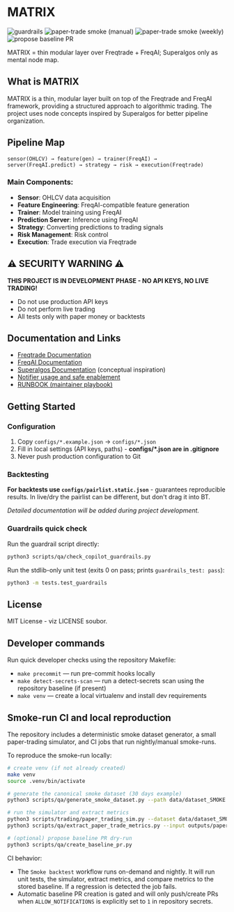 # MATRIX

![guardrails](https://github.com/JosefVacha/matrix/actions/workflows/smoke-validators.yml/badge.svg)
![paper-trade smoke (manual)](https://github.com/JosefVacha/matrix/actions/workflows/paper_trade_smoke.yml/badge.svg)
![paper-trade smoke (weekly)](https://github.com/JosefVacha/matrix/actions/workflows/ci_paper_trade_smoke.yml/badge.svg)
![propose baseline PR](https://github.com/JosefVacha/matrix/actions/workflows/propose_baseline_pr.yml/badge.svg)

MATRIX = thin modular layer over Freqtrade + FreqAI; Superalgos only as mental node map.

## What is MATRIX

MATRIX is a thin, modular layer built on top of the Freqtrade and FreqAI framework, providing a structured approach to algorithmic trading. The project uses node concepts inspired by Superalgos for better pipeline organization.

## Pipeline Map

```
sensor(OHLCV) → feature(gen) → trainer(FreqAI) → server(FreqAI.predict) → strategy → risk → execution(Freqtrade)
```

### Main Components:
- **Sensor**: OHLCV data acquisition
- **Feature Engineering**: FreqAI-compatible feature generation
- **Trainer**: Model training using FreqAI
- **Prediction Server**: Inference using FreqAI
- **Strategy**: Converting predictions to trading signals
- **Risk Management**: Risk control
- **Execution**: Trade execution via Freqtrade

## ⚠️ SECURITY WARNING ⚠️

**THIS PROJECT IS IN DEVELOPMENT PHASE - NO API KEYS, NO LIVE TRADING!**

- Do not use production API keys
- Do not perform live trading
- All tests only with paper money or backtests

## Documentation and Links

- [Freqtrade Documentation](https://www.freqtrade.io/)
- [FreqAI Documentation](https://www.freqtrade.io/en/stable/freqai/)
- [Superalgos Documentation](https://superalgos.org/) (conceptual inspiration)
 - [Notifier usage and safe enablement](docs/NOTIFIER_USAGE.md)
 - [RUNBOOK (maintainer playbook)](Knowledge/RUNBOOK.md)

## Getting Started

### Configuration
1. Copy `configs/*.example.json` → `configs/*.json`
2. Fill in local settings (API keys, paths) - **configs/*.json are in .gitignore**
3. Never push production configuration to Git

### Backtesting
**For backtests use `configs/pairlist.static.json`** - guarantees reproducible results. In live/dry the pairlist can be different, but don't drag it into BT.

*Detailed documentation will be added during project development.*

### Guardrails quick check

Run the guardrail script directly:

```bash
python3 scripts/qa/check_copilot_guardrails.py
```

Run the stdlib-only unit test (exits 0 on pass; prints `guardrails_test: pass`):

```bash
python3 -m tests.test_guardrails
```

## License

MIT License - viz LICENSE soubor.

## Developer commands

Run quick developer checks using the repository Makefile:

- `make precommit` — run pre-commit hooks locally
- `make detect-secrets-scan` — run a detect-secrets scan using the repository baseline (if present)
- `make venv` — create a local virtualenv and install dev requirements

## Smoke-run CI and local reproduction

The repository includes a deterministic smoke dataset generator, a small paper-trading simulator, and CI jobs that run nightly/manual smoke-runs.

To reproduce the smoke-run locally:

```bash
# create venv (if not already created)
make venv
source .venv/bin/activate

# generate the canonical smoke dataset (30 days example)
python3 scripts/qa/generate_smoke_dataset.py --path data/dataset_SMOKE.parquet --days 30

# run the simulator and extract metrics
python3 scripts/trading/paper_trading_sim.py --dataset data/dataset_SMOKE.parquet --output outputs/paper_trade_report.json
python3 scripts/qa/extract_paper_trade_metrics.py --input outputs/paper_trade_report.json --output outputs/paper_trade_metrics.json

# (optional) propose baseline PR dry-run
python3 scripts/qa/create_baseline_pr.py
```

CI behavior:
- The `Smoke backtest` workflow runs on-demand and nightly. It will run unit tests, the simulator, extract metrics, and compare metrics to the stored baseline. If a regression is detected the job fails.
- Automatic baseline PR creation is gated and will only push/create PRs when `ALLOW_NOTIFICATIONS` is explicitly set to `1` in repository secrets.
